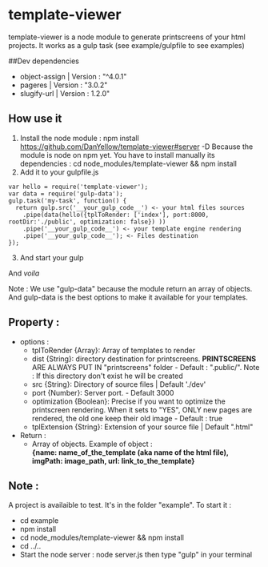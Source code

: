 # template-viewer
template-viewer is a node module to generate printscreens of your html projects. It works as a gulp task (see example/gulpfile to see examples)


##Dev dependencies
- object-assign | Version : "^4.0.1"
- pageres | Version : "3.0.2"
- slugify-url | Version : 1.2.0"

## How use it
1. Install the node module : 
npm install https://github.com/DanYellow/template-viewer#server -D
Because the module is node on npm yet. You have to install manually its dependencies :
cd node_modules/template-viewer && npm install
2. Add it to your gulpfile.js
```
var hello = require('template-viewer');
var data = require('gulp-data');
gulp.task('my-task', function() {
  return gulp.src('__your_gulp_code__') <- your html files sources
    .pipe(data(hello({tplToRender: ['index'], port:8000, rootDir:'./public', optimization: false}) ))
    .pipe('__your_gulp_code__') <- your template engine rendering
    .pipe('__your_gulp_code__'); <- Files destination 
});
```
3. And start your gulp

And _voila_

Note : We use "gulp-data" because the module return an array of objects. And gulp-data is the best options to make it available for your templates.

## Property :
- options :
	- tplToRender {Array}: Array of templates to render 
	- dist {String}: directory destination for printscreens. **PRINTSCREENS** ARE ALWAYS PUT IN "printscreens" folder - Default : ".public/". Note : If this directory don't exist he will be created
	- src {String}: Directory of source files | Default './dev'
	- port {Number}: Server port. - Default 3000
	- optimization {Boolean}: Precise if you want to optimize the printscreen rendering. When it sets to "YES", ONLY new pages are rendered, the old one keep their old image - Default : true
	- tplExtension {String}: Extension of your source file | Default ".html"
- Return :
	- Array of objects. Example of object : <br> 
**{name: __name_of_the_template__ (aka name of the html file), imgPath: __image_path__, url: __link_to_the_template__}**


## Note :
A project is availaible to test. It's in the folder "example".
To start it :
- cd example
- npm install 
- cd node_modules/template-viewer && npm install
- cd ../..
- Start the node server : node server.js then type "gulp" in your terminal
